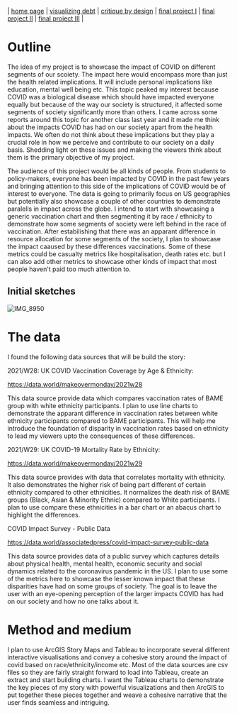 | [home page](https://cvivek98.github.io/chinmay-vivek-portfolio/) | [visualizing debt](visualizing-government-debt) | [critique by design](critique-by-design) | [final project I](final-project-part-one) | [final project II](final-project-part-two) | [final project III](final-project-part-three) |


# Outline

The idea of my project is to showcase the impact of COVID on different segments of our scoiety. The impact here would encompass more than just the health related implications. It will include personal implications like education, mental well being etc. This topic peaked my interest because COVID was a biological disease which should have impacted everyone equally but because of the way our society is structured, it affected some segments of society significantly more than others. I came across some reports around this topic for another class last year and it made me think about the impacts COVID has had on our society apart from the health impacts. We often do not think about these implications but they play a crucial role in how we perceive and contribute to our society on a daily basis. Shedding light on these issues and making the viewers think about them is the primary objective of my project.

The audience of this project would be all kinds of people. From students to policy-makers, everyone has been impacted by COVID in the past few years and bringing attention to this side of the implications of COVID would be of interest to everyone. The data is going to primarily focus on US geographies but potentially also showcase a couple of other countries to demonstrate paralells in impact across the globe. I intend to start with showcasing a generic vaccination chart and then segmenting it by race / ethnicity to demonstrate how some segments of society were left behind in the race of vaccination. After estabilishing that there was an apparant difference in resource allocation for some segments of the society, I plan to showcase the impact caaused by these differences vaccinations. Some of these metrics could be casualty metrics like hospitalisation, death rates etc. but I can also add other metrics to showcase other kinds of impact that most people haven't paid too much attention to.  


## Initial sketches

![IMG_8950](https://github.com/cvivek98/chinmay-vivek-portfolio/assets/143840786/c00c49ae-5dee-4ad5-ab2f-eb130ea49860)


# The data

I found the following data sources that will be build the story:

2021/W28: UK COVID Vaccination Coverage by Age & Ethnicity:

https://data.world/makeovermonday/2021w28


This data source provide data which compares vaccination rates of BAME group with white ethnicity participants. I plan to use line charts to demonstrate the apparant difference in vaccination rates between white ethnicity participants compared to BAME participants. This will help me introduce the foundation of disparity in vaccination rates based on ethnicity to lead my viewers upto the consequences of these differences.

2021/W29: UK COVID-19 Mortality Rate by Ethnicity:

https://data.world/makeovermonday/2021w29

This data source provides with data that correlates mortality with ethnicity. It also demonstrates the higher risk of being part different of certain ethnicity compared to other ethnicities. It normalizes the death risk of BAME groups (Black, Asian & Minority Ethnic) compared to White participants. I plan to use compare these ethnicities in a bar chart or an abacus chart to highlight the differences.  


COVID Impact Survey - Public Data

https://data.world/associatedpress/covid-impact-survey-public-data

This data source provides data of a public survey which captures details about physical health, mental health, economic security and social dynamics related to the coronavirus pandemic in the US. I plan to use some of the metrics here to showcase the lesser known impact that these disparities have had on some groups of society. The goal is to leave the user with an eye-opening perception of the larger impacts COVID has had on our society and how no one talks about it. 


# Method and medium
I plan to use ArcGIS Story Maps and Tableau to incorporate several different interactive visualisations and convey a cohesive story around the impact of covid based on race/ethnicity/income etc. Most of the data sources are csv files so they are fairly straight forward to load into Tableau, create an extract and start building charts. I want the Tableau charts to demonstrate the key pieces of my story with powerful visualizations and then ArcGIS to put together these pieces together and weave a cohesive narrative that the user finds seamless and intriguing. 
